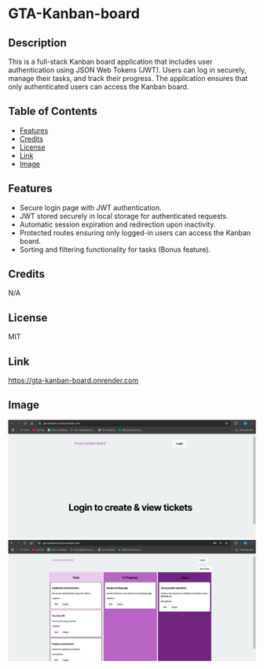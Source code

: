 # GTA-Kanban-board

## Description

This is a full-stack Kanban board application that includes user authentication using JSON Web Tokens (JWT).
Users can log in securely, manage their tasks, and track their progress.
The application ensures that only authenticated users can access the Kanban board.

## Table of Contents

- [Features](#Features)
- [Credits](#credits)
- [License](#license)
- [Link](#link)
- [Image](#Image)

## Features

- Secure login page with JWT authentication.
- JWT stored securely in local storage for authenticated requests.
- Automatic session expiration and redirection upon inactivity.
- Protected routes ensuring only logged-in users can access the Kanban board.
- Sorting and filtering functionality for tasks (Bonus feature).

## Credits

N/A

## License

MIT

## Link

https://gta-kanban-board.onrender.com

## Image
![Alt text](assets/kanban1.png)
![Alt text](assets/kanban2.png)
